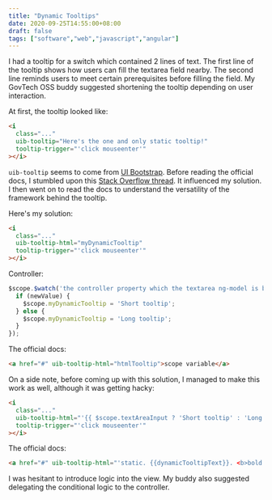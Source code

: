 ```yaml
---
title: "Dynamic Tooltips"
date: 2020-09-25T14:55:00+08:00
draft: false
tags: ["software","web","javascript","angular"]
---
```

I had a tooltip for a switch which contained 2 lines of text. The first line of the tooltip shows how users can fill the textarea field nearby. The second line reminds users to meet certain prerequisites before filling the field. My GovTech OSS buddy suggested shortening the tooltip depending on user interaction.

At first, the tooltip looked like:

```html
<i
  class="..."
  uib-tooltip="Here's the one and only static tooltip!"
  tooltip-trigger="'click mouseenter'"
></i>
```

`uib-tooltip` seems to come from [UI Bootstrap](https://angular-ui.github.io/bootstrap/#!#tooltip). Before reading the official docs, I stumbled upon this [Stack Overflow thread](https://stackoverflow.com/questions/42057168/angular-bootstrap-tooltip-dynamic-content). It influenced my solution. I then went on to read the docs to understand the versatility of the framework behind the tooltip.

Here's my solution:

```html
<i
  class="..."
  uib-tooltip-html="myDynamicTooltip"
  tooltip-trigger="'click mouseenter'"
></i>
```

Controller:

```javascript
$scope.$watch('the controller property which the textarea ng-model is bound to', (newValue) => {
  if (newValue) {
    $scope.myDynamicTooltip = 'Short tooltip';
  } else {
    $scope.myDynamicTooltip = 'Long tooltip';
  }
});
```

The official docs:

```html
<a href="#" uib-tooltip-html="htmlTooltip">scope variable</a>
```

On a side note, before coming up with this solution, I managed to make this work as well, although it was getting hacky:

```html
<i
  class="..."
  uib-tooltip-html="'{{ $scope.textAreaInput ? 'Short tooltip' : 'Long tooltip' }}'"
  tooltip-trigger="'click mouseenter'"
></i>
```

The official docs:

```html
<a href="#" uib-tooltip-html="'static. {{dynamicTooltipText}}. <b>bold.</b>'">inline string</a>
```

I was hesitant to introduce logic into the view. My buddy also suggested delegating the conditional logic to the controller.
